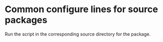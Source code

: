 # Common configure lines for source packages
Run the script in the corresponding source directory for the package.
